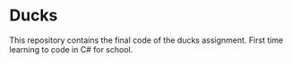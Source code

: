 # Ducks
This repository contains the final code of the ducks assignment.
First time learning to code in C# for school.